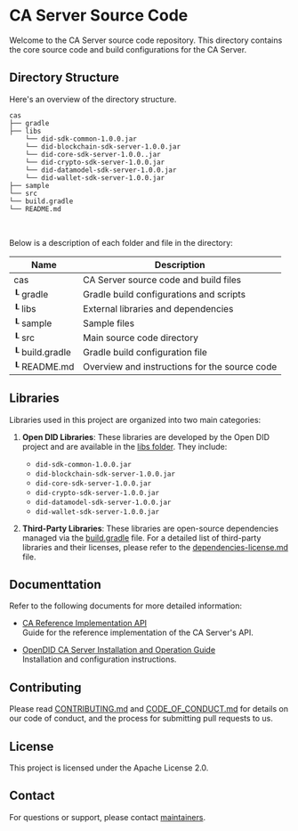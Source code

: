 # CA Server Source Code

Welcome to the CA Server source code repository. This directory contains the core source code and build configurations for the CA Server.

## Directory Structure

Here's an overview of the directory structure.

```
cas
├── gradle
├── libs
    └── did-sdk-common-1.0.0.jar
    └── did-blockchain-sdk-server-1.0.0.jar
    └── did-core-sdk-server-1.0.0..jar
    └── did-crypto-sdk-server-1.0.0.jar
    └── did-datamodel-sdk-server-1.0.0.jar
    └── did-wallet-sdk-server-1.0.0.jar
├── sample
└── src
└── build.gradle
└── README.md
```

<br/>

Below is a description of each folder and file in the directory:

| Name                    | Description                                     |
| ----------------------- | ----------------------------------------------- |
| cas                     | CA Server source code and build files           |
| ┖ gradle                | Gradle build configurations and scripts         |
| ┖ libs                  | External libraries and dependencies             |
| ┖ sample                | Sample files                                    |
| ┖ src                   | Main source code directory                      |
| ┖ build.gradle          | Gradle build configuration file                 |
| ┖ README.md             | Overview and instructions for the source code   |


## Libraries

Libraries used in this project are organized into two main categories:

1. **Open DID Libraries**: These libraries are developed by the Open DID project and are available in the [libs folder](libs). They include:

   - `did-sdk-common-1.0.0.jar`
   - `did-blockchain-sdk-server-1.0.0.jar`
   - `did-core-sdk-server-1.0.0.jar`
   - `did-crypto-sdk-server-1.0.0.jar`
   - `did-datamodel-sdk-server-1.0.0.jar`
   - `did-wallet-sdk-server-1.0.0.jar`

2. **Third-Party Libraries**: These libraries are open-source dependencies managed via the [build.gradle](build.gradle) file. For a detailed list of third-party libraries and their licenses, please refer to the [dependencies-license.md](../../dependencies-license.md) file.


## Documenttation

Refer to the following documents for more detailed information:

- [CA Reference Implementation API](../../docs/api/CA_Reference_Implementation_API.md)  
  Guide for the reference implementation of the CA Server's API.

- [OpenDID CA Server Installation and Operation Guide](../../docs/installation/OpenDID_CAServer_InstallationAndOperation_Guide.md)  
  Installation and configuration instructions.

## Contributing

Please read [CONTRIBUTING.md](../../CONTRIBUTING.md) and [CODE_OF_CONDUCT.md](../../CODE_OF_CONDUCT.md) for details on our code of conduct, and the process for submitting pull requests to us.

## License
This project is licensed under the Apache License 2.0.

## Contact
For questions or support, please contact [maintainers](../../MAINTAINERS.md).